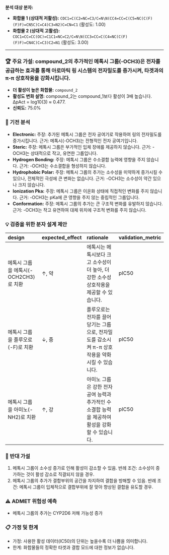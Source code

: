 **분석 대상 분자:**
- **화합물 1 (상대적 저활성):** `COC1=C(C2=NC=C3/C=N\N(CC4=CC=C(C5=NC(C(F)(F)F)=CN5C)C=C4)C3=N2)C=CN=C1` (활성도: 1.00)
- **화합물 2 (상대적 고활성):** `COC1=CC=CC(OC)=C1C1=NC=C2/C=N\N(CC3=CC=C(C4=NC(C(F)(F)F)=CN4C)C=C3)C2=N1` (활성도: 3.00)

---
### 🏆 주요 가설: compound_2의 추가적인 메톡시 그룹(-OCH3)은 전자를 공급하는 효과를 통해 아로마틱 링 시스템의 전자밀도를 증가시켜, 타겟과의 π-π 상호작용을 강화시킵니다.
- **더 활성이 높은 화합물:** `compound_2`
- **활성도 변화 설명:** compound_2는 compound_1보다 활성이 3배 높습니다. ΔpAct = log10(3) ≈ 0.477.
- **신뢰도:** 75.0%
### 🔬 기전 분석
- **Electronic:** 주장: 추가된 메톡시 그룹은 전자 공여기로 작용하여 링의 전자밀도를 증가시킵니다. 근거: 메톡시(-OCH3)는 전형적인 전자 공여기입니다.
- **Steric:** 주장: 메톡시 그룹은 부가적인 입체 장애를 제공하지 않습니다. 근거: -OCH3는 상대적으로 작고, 유연한 그룹입니다.
- **Hydrogen Bonding:** 주장: 메톡시 그룹은 수소결합 능력에 영향을 주지 않습니다. 근거: -OCH3는 수소결합을 형성하지 않습니다.
- **Hydrophobic Polar:** 주장: 메톡시 그룹의 추가는 소수성을 미약하게 증가시킬 수 있으나, 전체적인 극성에 큰 변화는 없습니다. 근거: -OCH3는 소수성이 약간 있으나 크지 않습니다.
- **Ionization Pka:** 주장: 메톡시 그룹은 이온화 상태에 직접적인 변화를 주지 않습니다. 근거: -OCH3는 pKa에 큰 영향을 주지 않는 중립적인 그룹입니다.
- **Conformation:** 주장: 메톡시 그룹의 추가는 큰 구조적 변화를 유발하지 않습니다. 근거: -OCH3는 작고 유연하여 대체 위치에 구조적 변화를 주지 않습니다.


### 💡 검증을 위한 분자 설계 제안
| design                    | expected_effect   | rationale                                               | validation_metric   |
|:--------------------------|:------------------|:--------------------------------------------------------|:--------------------|
| 메톡시 그룹을 에톡시(-OCH2CH3)로 치환 | ↑, 약              | 에톡시는 메톡시보다 크고 소수성이 더 높아, 더 강한 소수성 상호작용을 제공할 수 있습니다.     | pIC50               |
| 메톡시 그룹을 플루오로(-F)로 치환      | ↓, 중              | 플루오로는 전자를 끌어당기는 그룹으로, 전자밀도를 감소시켜 π-π 상호작용을 약화시킬 수 있습니다. | pIC50               |
| 메톡시 그룹을 아미노(-NH2)로 치환     | ↑, 강              | 아미노 그룹은 강한 전자 공여 능력과 추가적인 수소결합 능력을 제공하여 활성을 강화할 수 있습니다. | pIC50               |


### 🤔 반대 가설
1. 메톡시 그룹이 소수성 증가로 인해 활성이 감소할 수 있음. 반례 조건: 소수성이 증가하는 것이 활성 감소로 직결되지 않을 경우.
2. 메톡시 그룹의 추가가 결합부위의 공간을 차지하여 결합을 방해할 수 있음. 반례 조건: 메톡시 그룹이 입체적으로 결합부위에 잘 맞아 향상된 결합을 유도할 경우.


### ⚠️ ADMET 위험성 예측
- 메톡시 그룹의 추가는 CYP2D6 저해 가능성 증가


### 📋 가정 및 한계
- 가정: 사용한 활성 데이터(IC50)의 단위는 높을수록 더 나쁨을 의미합니다.
- 한계: 화합물들의 정확한 타겟과 결합 모드에 대한 정보가 없습니다.